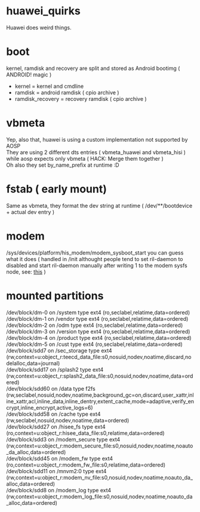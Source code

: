 # huawei_quirks

Huawei does weird things.

# boot
kernel, ramdisk and recovery are split and stored as Android bootimg ( ANDROID! magic )
* kernel = kernel and cmdline
* ramdisk = android ramdisk ( cpio archive )
* ramdisk_recovery = recovery ramdisk ( cpio archive )

# vbmeta
Yep, also that, huawei is using a custom implementation not supported by AOSP  
They are using 2 different dts entries ( vbmeta_huawei and vbmeta_hisi ) while aosp expects only vbmeta ( HACK: Merge them together )  
Oh also they set by_name_prefix at runtime :D  

# fstab ( early mount)
Same as vbmeta, they format the dev string at runtime ( /dev/**/bootdevice + actual dev entry )

# modem
/sys/devices/platform/his_modem/modem_sysboot_start you can guess what it does ( handled in /init althought people tend to set ril-daemon to disabled and start ril-daemon manually after writing 1 to the modem sysfs node, see: [this](https://github.com/search?utf8=%E2%9C%93&q=modem_sysboot_start+filename%3A*.rc&type=) )

# mounted partitions
/dev/block/dm-0 on /system type ext4 (ro,seclabel,relatime,data=ordered)  
/dev/block/dm-1 on /vendor type ext4 (ro,seclabel,relatime,data=ordered)  
/dev/block/dm-2 on /odm type ext4 (ro,seclabel,relatime,data=ordered)  
/dev/block/dm-3 on /version type ext4 (ro,seclabel,relatime,data=ordered)  
/dev/block/dm-4 on /product type ext4 (ro,seclabel,relatime,data=ordered)  
/dev/block/dm-5 on /cust type ext4 (ro,seclabel,relatime,data=ordered)  
/dev/block/sdd7 on /sec_storage type ext4 (rw,context=u:object_r:teecd_data_file:s0,nosuid,nodev,noatime,discard,nodelalloc,data=journal)  
/dev/block/sdd17 on /splash2 type ext4 (rw,context=u:object_r:splash2_data_file:s0,nosuid,nodev,noatime,data=ordered)  
/dev/block/sdd60 on /data type f2fs (rw,seclabel,nosuid,nodev,noatime,background_gc=on,discard,user_xattr,inline_xattr,acl,inline_data,inline_dentry,extent_cache,mode=adaptive,verify_encrypt,inline_encrypt,active_logs=6)  
/dev/block/sdd58 on /cache type ext4 (rw,seclabel,nosuid,nodev,noatime,data=ordered)  
/dev/block/sdd27 on /hisee_fs type ext4 (ro,context=u:object_r:hisee_data_file:s0,relatime,data=ordered)  
/dev/block/sdd3 on /modem_secure type ext4 (rw,context=u:object_r:modem_secure_file:s0,nosuid,nodev,noatime,noauto_da_alloc,data=ordered)  
/dev/block/sdd45 on /modem_fw type ext4 (ro,context=u:object_r:modem_fw_file:s0,relatime,data=ordered)  
/dev/block/sdd11 on /mnvm2:0 type ext4 (rw,context=u:object_r:modem_nv_file:s0,nosuid,nodev,noatime,noauto_da_alloc,data=ordered)  
/dev/block/sdd8 on /modem_log type ext4 (rw,context=u:object_r:modem_log_file:s0,nosuid,nodev,noatime,noauto_da_alloc,data=ordered)  
